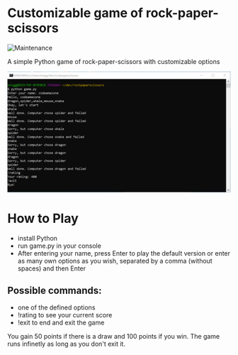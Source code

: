 # Customizable game of rock-paper-scissors

![Maintenance](https://img.shields.io/badge/Maintained%3F-yes-green.svg)

A simple Python game of rock-paper-scissors with customizable options

![screenshot](img/rps_game.png)

# How to Play

- install Python
- run game.py in your console
- After entering your name, press Enter to play the default version or enter as many own options as you wish, separated by a comma (without spaces) and then Enter

## Possible commands:

- one of the defined options
- !rating to see your current score
- !exit to end and exit the game

You gain 50 points if there is a draw and 100 points if you win.
The game runs infinetly as long as you don't exit it.
